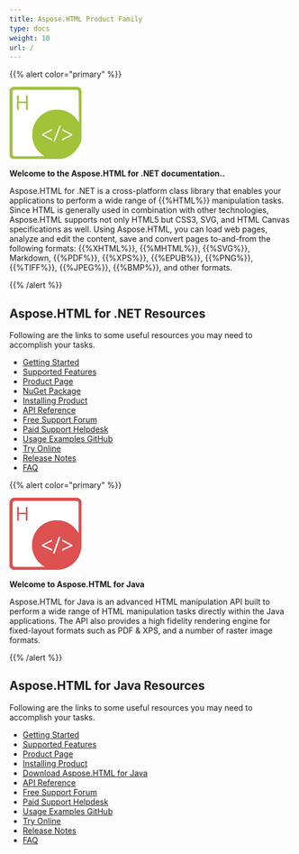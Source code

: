 ```yaml
---
title: Aspose.HTML Product Family
type: docs
weight: 10
url: /
---
```


{{% alert color="primary" %}} 

![Aspose.HTML for .NET Product Logo](home_1.png)

**Welcome to the Aspose.HTML for .NET documentation..**

Aspose.HTML for .NET is a cross-platform class library that enables 
your applications to perform a wide range of {{%HTML%}} manipulation tasks. 
Since HTML is generally used in combination with other technologies, 
Aspose.HTML supports not only HTML5 but CSS3, SVG, and HTML Canvas 
specifications as well. Using Aspose.HTML, you can load web pages, 
analyze and edit the content, save and convert pages to-and-from the following formats:
{{%XHTML%}}, {{%MHTML%}}, {{%SVG%}}, Markdown, {{%PDF%}}, {{%XPS%}},
{{%EPUB%}}, {{%PNG%}}, {{%TIFF%}}, {{%JPEG%}}, {{%BMP%}}, 
and other formats.

{{% /alert %}} 

## Aspose.HTML for .NET Resources

Following are the links to some useful resources you may need to accomplish your tasks.

- [Getting Started](/html/net/getting-started/)
- [Supported Features](/html/net/features-list/)
- [Product Page](https://products.aspose.com/html/net)
- [NuGet Package](https://www.nuget.org/packages/Aspose.Html/)
- [Installing Product](/html/net/installation/)
- [API Reference](https://apireference.aspose.com/html/net)
- [Free Support Forum](https://forum.aspose.com/c/html)
- [Paid Support Helpdesk](https://helpdesk.aspose.com/)
- [Usage Examples GitHub](https://github.com/aspose-html/Aspose.HTML-for-.NET)
- [Try Online](https://products.aspose.app/html/family)
- [Release Notes](/html/net/release-notes/)
- [FAQ](/html/net/faq/)

{{% alert color="primary" %}} 

![Aspose.HTML for Java Product Logo](home_2.png)

**Welcome to Aspose.HTML for Java**

Aspose.HTML for Java is an advanced HTML manipulation API built to perform a wide range of HTML manipulation tasks directly within the Java applications. The API also provides a high fidelity rendering engine for fixed-layout formats such as PDF & XPS, and a number of raster image formats.

{{% /alert %}} 

## Aspose.HTML for Java Resources

Following are the links to some useful resources you may need to accomplish your tasks.

- [Getting Started](/html/java/getting-started/)
- [Supported Features](/html/java/features-list/)
- [Product Page](https://products.aspose.com/html/java)
- [Installing Product](/html/java/installation/)
- [Download Aspose.HTML for Java](https://repository.aspose.com/webapp/#/artifacts/browse/tree/General/repo/com/aspose/aspose-html)
- [API Reference](https://apireference.aspose.com/html/java)
- [Free Support Forum](https://forum.aspose.com/c/html)
- [Paid Support Helpdesk](https://helpdesk.aspose.com/)
- [Usage Examples GitHub](https://github.com/aspose-html/Aspose.HTML-for-Java)
- [Try Online](https://products.aspose.app/html/family)
- [Release Notes](/html/java/release-notes/)
- [FAQ](/html/java/faq/)